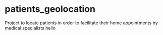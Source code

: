 # patients_geolocation
Project to locate patients in order to facilitate their home appointments by medical specialists
hello

